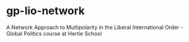 # gp-lio-network
A Network Approach to Multipolarity in the Liberal International Order - Global Politics course at Hertie School
